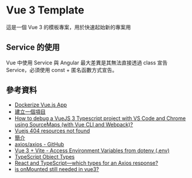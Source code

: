 # Vue 3 Template

這是一個 Vue 3 的模板專案，用於快速起始新的專案用

## Service 的使用

Vue 中使用 Service 與 Angular 最大差異是其無法直接透過 class 宣告 Service，必須使用 const + 匿名函數方式宣告。

## 參考資料

- [Dockerize Vue.js App](https://v2.vuejs.org/v2/cookbook/dockerize-vuejs-app.html)
- [建立一個項目](https://cli.vuejs.org/zh/guide/creating-a-project.html)
- [How to debug a VueJS 3 Typescript project with VS Code and Chrome using SourceMaps (with Vue CLI and Webpack)?](https://stackoverflow.com/a/71772810)
- [Vuejs 404 resources not found](https://stackoverflow.com/a/59346065)
- [簡介](https://zh-hk.vuejs.org/guide/introduction.html)
- [axios/axios - GitHub](https://github.com/axios/axios)
- [Vue 3 + Vite - Access Environment Variables from dotenv (.env)](https://jasonwatmore.com/post/2022/05/28/vue-3-vite-access-environment-variables-from-dotenv-env)
- [TypeScript Object Types](https://www.w3schools.com/typescript/typescript_object_types.php)
- [React and TypeScript—which types for an Axios response?](https://stackoverflow.com/a/62217859)
- [is onMounted still needed in vue3?](https://www.reddit.com/r/vuejs/comments/17qaybp/is_onmounted_still_needed_in_vue3/)
